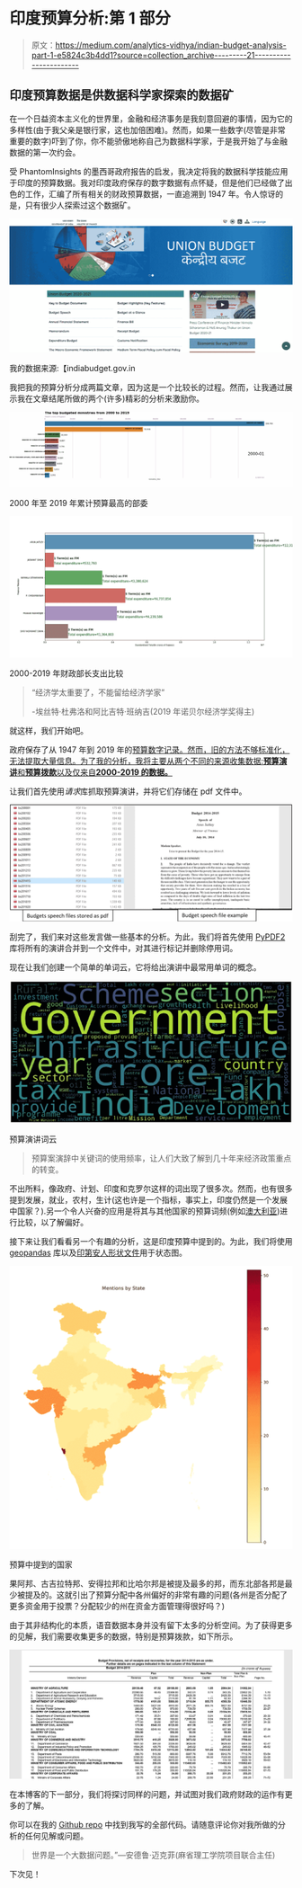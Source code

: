 # 印度预算分析:第 1 部分

> 原文：<https://medium.com/analytics-vidhya/indian-budget-analysis-part-1-e5824c3b4dd1?source=collection_archive---------21----------------------->

## 印度预算数据是供数据科学家探索的数据矿

在一个日益资本主义化的世界里，金融和经济事务是我刻意回避的事情，因为它的多样性(由于我父亲是银行家，这也加倍困难)。然而，如果一些数字(尽管是非常重要的数字)吓到了你，你不能骄傲地称自己为数据科学家，于是我开始了与金融数据的第一次约会。

受 PhantomInsights 的墨西哥政府报告的启发，我决定将我的数据科学技能应用于印度的预算数据。我对印度政府保存的数字数据有点怀疑，但是他们已经做了出色的工作，汇编了所有相关的财政预算数据，一直追溯到 1947 年。令人惊讶的是，只有很少人探索过这个数据矿。

![](img/b086f28bb97dc55a9e835ca1cd085bec.png)

我的数据来源:【indiabudget.gov.in 

我把我的预算分析分成两篇文章，因为这是一个比较长的过程。然而，让我通过展示我在文章结尾所做的两个(许多)精彩的分析来激励你。

![](img/a63a751747fa2fe7782f9e3ad2142b7c.png)

2000 年至 2019 年累计预算最高的部委

![](img/eb1ce9f7cc8d88abfbe2c5e21a9a094d.png)

2000-2019 年财政部长支出比较

> “经济学太重要了，不能留给经济学家”
> 
> -埃丝特·杜弗洛和阿比吉特·班纳吉(2019 年诺贝尔经济学奖得主)

就这样，我们开始吧。

政府保存了从 1947 年到 2019 年的[预算数字记录。然而，旧的方法不够标准化，无法提取大量信息。为了我的分析，我将主要从两个不同的来源收集数据:**预算演讲**和**预算拨款**以及仅来自**2000-2019 的数据。**](https://www.indiabudget.gov.in/budget2019-20/previous_union_budget.php)

让我们首先使用*请求*库抓取预算演讲，并将它们存储在 pdf 文件中。

![](img/a883b431dc2919ee5d28300ddfef59ff.png)

刮完了，我们来对这些发言做一些基本的分析。为此，我们将首先使用 [PyPDF2](https://pypi.org/project/PyPDF2/) 库将所有的演讲合并到一个文件中，对其进行标记并删除停用词。

现在让我们创建一个简单的单词云，它将给出演讲中最常用单词的概念。

![](img/a63fb5007838482d3928b22213d1f54e.png)

预算演讲词云

> 预算案演辞中关键词的使用频率，让人们大致了解到几十年来经济政策重点的转变。

不出所料，像政府、计划、印度和克罗尔这样的词出现了很多次。然而，也有很多提到发展，就业，农村，生计(这也许是一个指标，事实上，印度仍然是一个发展中国家？).另一个令人兴奋的应用是将其与其他国家的预算词频(例如[澳大利亚](https://www.abc.net.au/news/specials/federal-budget-2012/2012-05-15/budget-talk-most-used-words-in-budget-speeches/4011824))进行比较，以了解偏好。

接下来让我们看看另一个有趣的分析，这是印度预算中提到的。为此，我们将使用 [geopandas](https://geopandas.org/) 库以及[印第安人形状文件](https://www.kaggle.com/somacodes/india-states)用于状态图。

![](img/086078d1f81ed3f000ae9396038b829b.png)

预算中提到的国家

果阿邦、古吉拉特邦、安得拉邦和比哈尔邦是被提及最多的邦，而东北部各邦是最少被提及的。这就引出了预算分配中各州偏好的非常有趣的问题(各州是否分配了更多资金用于投票？分配较少的州在资金方面管理得很好吗？)

由于其非结构化的本质，语音数据本身并没有留下太多的分析空间。为了获得更多的见解，我们需要收集更多的数据，特别是预算拨款，如下所示。

![](img/f88ce0ca1e363a984cf275ba75f3effd.png)

在本博客的下一部分，我们将探讨同样的问题，并试图对我们政府财政的运作有更多的了解。

你可以在我的 [Github repo](https://github.com/volcas/indian_budget_analysis) 中找到我写的全部代码。请随意评论你对我所做的分析的任何见解或问题。

> 世界是一个大数据问题。”—安德鲁·迈克菲(麻省理工学院项目联合主任)

下次见！